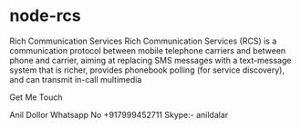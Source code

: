 # node-rcs
Rich Communication Services
Rich Communication Services (RCS) is a communication protocol between mobile telephone carriers and between phone and carrier, aiming at replacing SMS messages with a text-message system that is richer, provides phonebook polling (for service discovery), and can transmit in-call multimedia



Get Me Touch 

Anil Dollor
Whatsapp No
+917999452711
Skype:-
anildalar
